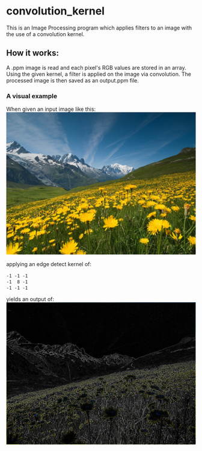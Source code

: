 # convolution_kernel
This is an Image Processing program which applies filters to an image with the use of a convolution kernel.

## How it works:
A .ppm image is read and each pixel's RGB values are stored in an array. Using the given kernel, a filter is applied on the image via convolution. The processed image is then saved as an output.ppm file.


### A visual example

When given an input image like this:
![input image](flowers.jpg)

applying an edge detect kernel of:
```
-1 -1 -1
-1  8 -1
-1 -1 -1
```
yields an output of:
![output image](output.jpg)

